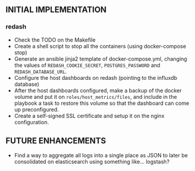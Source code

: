 ## INITIAL IMPLEMENTATION

### redash

- Check the TODO on the Makefile
- Create a shell script to stop all the containers (using docker-compose stop) 
- Generate an ansible jinja2 template of docker-compose.yml, changing the values of 
  `REDASH_COOKIE_SECRET`, `POSTGRES_PASSWORD` and `REDASH_DATABASE_URL`.
- Configure the host dashboards on redash (pointing to the influxdb database)
- After the host dashboards configured, make a backup of the docker volume and
  put it on `roles/host_metrics/files`, and include in the playbook a task to
restore this volume so that the dashboard can come up preconfigured.
- Create a self-signed SSL certificate and setup it on the nginx configuration.

## FUTURE ENHANCEMENTS
- Find a way to aggregate all logs into a single place as JSON to later be consolidated on elasticsearch using something like... logstash? 

